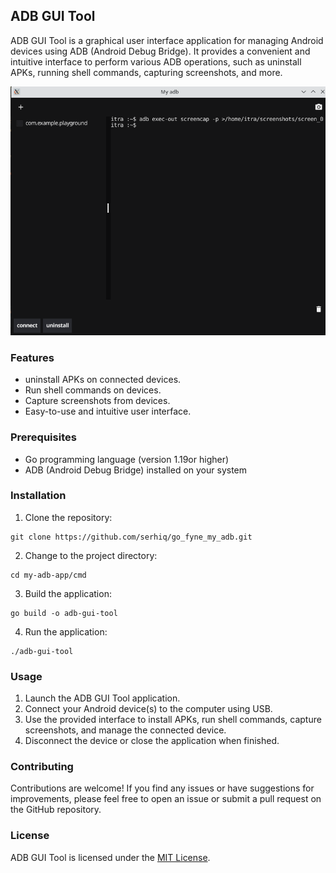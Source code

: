 ## ADB GUI Tool

ADB GUI Tool is a graphical user interface application for managing Android devices using ADB (Android Debug Bridge). It provides a convenient and intuitive interface to perform various ADB operations, such as uninstall APKs, running shell commands, capturing screenshots, and more.


<div align="center">
    <img src="project/screenshots/my_adb_screen.png" width="600px"/> 
</div>


### Features

- uninstall APKs on connected devices.
- Run shell commands on devices.
- Capture screenshots from devices.
- Easy-to-use and intuitive user interface.

### Prerequisites

- Go programming language (version 1.19or higher)
- ADB (Android Debug Bridge) installed on your system

### Installation

1. Clone the repository:

  ```shell
  git clone https://github.com/serhiq/go_fyne_my_adb.git
  ```

2. Change to the project directory:

  ```shell
  cd my-adb-app/cmd
  ```

3. Build the application:

  ```shell
  go build -o adb-gui-tool
  ```

4. Run the application:

  ```shell
  ./adb-gui-tool
  ```


### Usage

1. Launch the ADB GUI Tool application.
2. Connect your Android device(s) to the computer using USB.
3. Use the provided interface to install APKs, run shell commands, capture screenshots, and manage the connected device.
4. Disconnect the device or close the application when finished.

### Contributing

Contributions are welcome! If you find any issues or have suggestions for improvements, please feel free to open an issue or submit a pull request on the GitHub repository.

### License

ADB GUI Tool is licensed under the [MIT License](LICENSE).